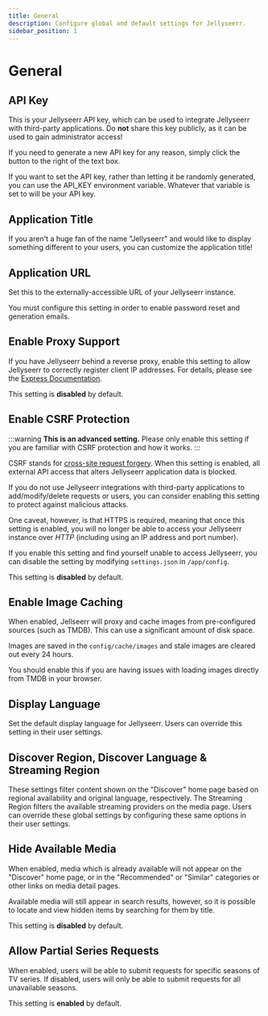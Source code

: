 ```yaml
---
title: General
description: Configure global and default settings for Jellyseerr.
sidebar_position: 1
---
```


# General

## API Key

This is your Jellyseerr API key, which can be used to integrate Jellyseerr with third-party applications. Do **not** share this key publicly, as it can be used to gain administrator access!

If you need to generate a new API key for any reason, simply click the button to the right of the text box.

If you want to set the API key, rather than letting it be randomly generated, you can use the API_KEY environment variable. Whatever that variable is set to will be your API key.

## Application Title

If you aren't a huge fan of the name "Jellyseerr" and would like to display something different to your users, you can customize the application title!

## Application URL

Set this to the externally-accessible URL of your Jellyseerr instance.

You must configure this setting in order to enable password reset and generation emails.

## Enable Proxy Support

If you have Jellyseerr behind a reverse proxy, enable this setting to allow Jellyseerr to correctly register client IP addresses. For details, please see the [Express Documentation](https://expressjs.com/en/guide/behind-proxies.html).

This setting is **disabled** by default.

## Enable CSRF Protection

:::warning
**This is an advanced setting.** Please only enable this setting if you are familiar with CSRF protection and how it works.
:::

CSRF stands for [cross-site request forgery](https://en.wikipedia.org/wiki/Cross-site_request_forgery). When this setting is enabled, all external API access that alters Jellyseerr application data is blocked.

If you do not use Jellyseerr integrations with third-party applications to add/modify/delete requests or users, you can consider enabling this setting to protect against malicious attacks.

One caveat, however, is that HTTPS is required, meaning that once this setting is enabled, you will no longer be able to access your Jellyseerr instance over _HTTP_ (including using an IP address and port number).

If you enable this setting and find yourself unable to access Jellyseerr, you can disable the setting by modifying `settings.json` in `/app/config`.

This setting is **disabled** by default.

## Enable Image Caching

When enabled, Jellseerr will proxy and cache images from pre-configured sources (such as TMDB). This can use a significant amount of disk space.

Images are saved in the `config/cache/images` and stale images are cleared out every 24 hours.

You should enable this if you are having issues with loading images directly from TMDB in your browser.

## Display Language

Set the default display language for Jellyseerr. Users can override this setting in their user settings.

## Discover Region, Discover Language & Streaming Region

These settings filter content shown on the "Discover" home page based on regional availability and original language, respectively. The Streaming Region filters the available streaming providers on the media page. Users can override these global settings by configuring these same options in their user settings.

## Hide Available Media

When enabled, media which is already available will not appear on the "Discover" home page, or in the "Recommended" or "Similar" categories or other links on media detail pages.

Available media will still appear in search results, however, so it is possible to locate and view hidden items by searching for them by title.

This setting is **disabled** by default.

## Allow Partial Series Requests

When enabled, users will be able to submit requests for specific seasons of TV series. If disabled, users will only be able to submit requests for all unavailable seasons.

This setting is **enabled** by default.
